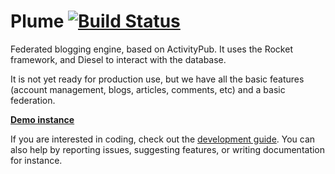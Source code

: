 # Plume [![Build Status](https://travis-ci.org/Plume-org/Plume.svg?branch=master)](https://travis-ci.org/Plume-org/Plume)

Federated blogging engine, based on ActivityPub. It uses the Rocket framework, and Diesel to interact with the database.

It is not yet ready for production use, but we have all the basic features (account management, blogs, articles, comments, etc) and a basic federation.

[**Demo instance**](https://baptiste.gelez.xyz/)

If you are interested in coding, check out the [development guide](https://github.com/Plume-org/Plume/blob/master/DEVELOPMENT.md). You can also help by reporting issues, suggesting features, or writing documentation for instance.
